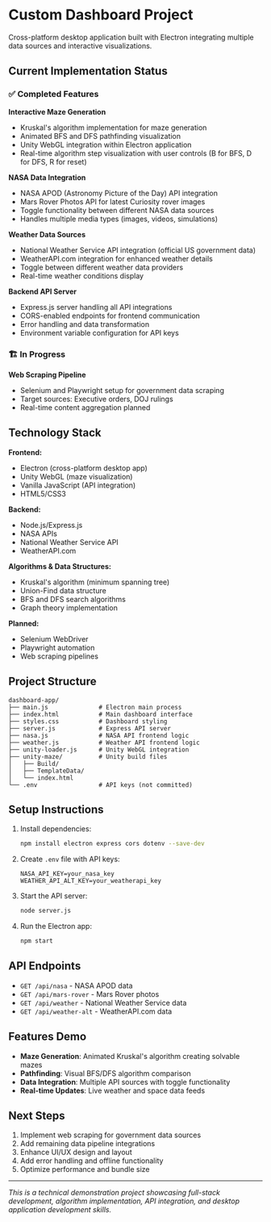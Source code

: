# Custom Dashboard Project

Cross-platform desktop application built with Electron integrating multiple data sources and interactive visualizations.

## Current Implementation Status

### ✅ Completed Features

**Interactive Maze Generation**
- Kruskal's algorithm implementation for maze generation
- Animated BFS and DFS pathfinding visualization  
- Unity WebGL integration within Electron application
- Real-time algorithm step visualization with user controls (B for BFS, D for DFS, R for reset)

**NASA Data Integration**
- NASA APOD (Astronomy Picture of the Day) API integration
- Mars Rover Photos API for latest Curiosity rover images
- Toggle functionality between different NASA data sources
- Handles multiple media types (images, videos, simulations)

**Weather Data Sources**
- National Weather Service API integration (official US government data)
- WeatherAPI.com integration for enhanced weather details
- Toggle between different weather data providers
- Real-time weather conditions display

**Backend API Server**
- Express.js server handling all API integrations
- CORS-enabled endpoints for frontend communication
- Error handling and data transformation
- Environment variable configuration for API keys

### 🏗️ In Progress

**Web Scraping Pipeline**
- Selenium and Playwright setup for government data scraping
- Target sources: Executive orders, DOJ rulings
- Real-time content aggregation planned

## Technology Stack

**Frontend:**
- Electron (cross-platform desktop app)
- Unity WebGL (maze visualization)
- Vanilla JavaScript (API integration)
- HTML5/CSS3

**Backend:**
- Node.js/Express.js
- NASA APIs
- National Weather Service API
- WeatherAPI.com

**Algorithms & Data Structures:**
- Kruskal's algorithm (minimum spanning tree)
- Union-Find data structure
- BFS and DFS search algorithms
- Graph theory implementation

**Planned:**
- Selenium WebDriver
- Playwright automation
- Web scraping pipelines

## Project Structure

```
dashboard-app/
├── main.js              # Electron main process
├── index.html           # Main dashboard interface
├── styles.css           # Dashboard styling
├── server.js            # Express API server
├── nasa.js              # NASA API frontend logic
├── weather.js           # Weather API frontend logic
├── unity-loader.js      # Unity WebGL integration
├── unity-maze/          # Unity build files
│   ├── Build/
│   ├── TemplateData/
│   └── index.html
└── .env                 # API keys (not committed)
```

## Setup Instructions

1. Install dependencies:
   ```bash
   npm install electron express cors dotenv --save-dev
   ```

2. Create `.env` file with API keys:
   ```
   NASA_API_KEY=your_nasa_key
   WEATHER_API_ALT_KEY=your_weatherapi_key
   ```

3. Start the API server:
   ```bash
   node server.js
   ```

4. Run the Electron app:
   ```bash
   npm start
   ```

## API Endpoints

- `GET /api/nasa` - NASA APOD data
- `GET /api/mars-rover` - Mars Rover photos
- `GET /api/weather` - National Weather Service data
- `GET /api/weather-alt` - WeatherAPI.com data

## Features Demo

- **Maze Generation**: Animated Kruskal's algorithm creating solvable mazes
- **Pathfinding**: Visual BFS/DFS algorithm comparison
- **Data Integration**: Multiple API sources with toggle functionality
- **Real-time Updates**: Live weather and space data feeds

## Next Steps

1. Implement web scraping for government data sources
2. Add remaining data pipeline integrations  
3. Enhance UI/UX design and layout
4. Add error handling and offline functionality
5. Optimize performance and bundle size

---

*This is a technical demonstration project showcasing full-stack development, algorithm implementation, API integration, and desktop application development skills.*
